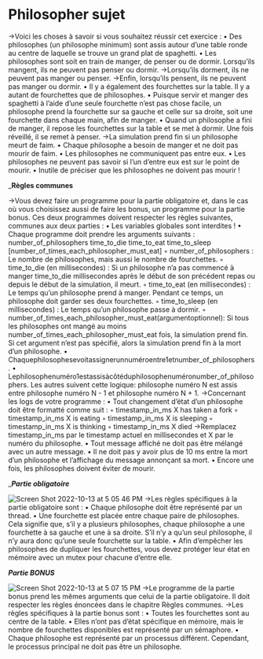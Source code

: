 # Philosopher sujet

->Voici les choses à savoir si vous souhaitez réussir cet exercice :
	• Des philosophes (un philosophe minimum) sont assis autour d’une table
 	ronde au centre de laquelle se trouve un grand plat de spaghetti.
	• Les philosophes sont soit en train de manger, de penser ou de dormir.
 	Lorsqu’ils mangent, ils ne peuvent pas penser ou dormir.
->Lorsqu’ils dorment, ils ne peuvent pas manger ou penser.
->Enfin, lorsqu’ils pensent, ils ne peuvent pas manger ou dormir.
	• Il y a également des fourchettes sur la table. Il y a autant de fourchettes que
		de philosophes.
	• Puisque servir et manger des spaghetti à l’aide d’une seule fourchette n’est pas
		chose facile, un philosophe prend la fourchette sur sa gauche et celle sur sa droite,
		soit une fourchette dans chaque main, afin de manger.
	• Quand un philosophe a fini de manger, il repose les fourchettes sur la table et se met à
		dormir. Une fois réveillé, il se remet à penser. 
->La simulation prend fin si un philosophe meurt de faim.
 	• Chaque philosophe a besoin de manger et ne doit pas mourir de faim.
 	• Les philosophes ne communiquent pas entre eux.
 	• Les philosophes ne peuvent pas savoir si l’un d’entre eux est sur le point de mourir.
 	• Inutile de préciser que les philosophes ne doivent pas mourir !
 
_____Règles communes____

->Vous devez faire un programme pour la partie obligatoire et, dans le cas où vous choisissez aussi
de faire les bonus, un programme pour la partie bonus. Ces deux programmes doivent respecter les
règles suivantes, communes aux deux parties :
	• Les variables globales sont interdites !
	• Chaque programme doit prendre les arguments suivants : number_of_philosophers time_to_die time_to_eat
		time_to_sleep [number_of_times_each_philosopher_must_eat]
		◦ number_of_philosophers : Le nombre de philosophes, mais aussi le nombre de fourchettes.
		◦ time_to_die (en millisecondes) : Si un philosophe n’a pas commencé à manger time_to_die millisecondes
			après le début de son précédent repas ou depuis le début de la simulation, il meurt.
		◦ time_to_eat (en millisecondes) : Le temps qu’un philosophe prend à manger. Pendant ce temps, un
			philosophe doit garder ses deux fourchettes.
		◦ time_to_sleep (en millisecondes) : Le temps qu’un philosophe passe à dormir.
		◦ number_of_times_each_philosopher_must_eat(argumentoptionnel): Si tous les philosophes ont mangé au moins
			number_of_times_each_philosopher_must_eat fois, la simulation prend fin. Si cet argument n’est pas spécifié,
			alors la simulation prend fin à la mort d’un philosophe.
	• Chaquephilosophesevoitassignerunnuméroentre1etnumber_of_philosophers.
	• Lephilosophenuméro1estassisàcôtéduphilosophenuméronumber_of_philosophers. Les autres suivent cette logique:
		philosophe numéro N est assis entre philosophe numéro N - 1 et philosophe numéro N + 1.
->Concernant les logs de votre programme :
	• Tout changement d’état d’un philosophe doit être formatté comme suit :
		◦ timestamp_in_ms X has taken a fork ◦ timestamp_in_ms X is eating
		◦ timestamp_in_ms X is sleeping
		◦ timestamp_in_ms X is thinking
		◦ timestamp_in_ms X died
->Remplacez timestamp_in_ms par le timestamp actuel en millisecondes et X par le numéro du philosophe.
	• Tout message affiché ne doit pas être mélangé avec un autre message.
	• Il ne doit pas y avoir plus de 10 ms entre la mort d’un philosophe et l’affichage du message annonçant sa mort.
	• Encore une fois, les philosophes doivent éviter de mourir.

________Partie obligatoire_______

![Screen Shot 2022-10-13 at 5 05 46 PM](https://user-images.githubusercontent.com/90134090/195634642-4a76515b-5bbf-4d63-9e48-b3468d1f325c.png)
->Les règles spécifiques à la partie obligatoire sont :
	• Chaque philosophe doit être représenté par un thread.
	• Une fourchette est placée entre chaque paire de philosophes. Cela signifie que,
		s’il y a plusieurs philosophes, chaque philosophe a une fourchette à sa gauche et une
		à sa droite. S’il n’y a qu’un seul philosophe, il n’y aura donc qu’une seule fourchette sur la table.
	• Afin d’empêcher les philosophes de dupliquer les fourchettes, vous devez protéger leur
		état en mémoire avec un mutex pour chacune d’entre elle.

_________Partie BONUS_________

![Screen Shot 2022-10-13 at 5 07 15 PM](https://user-images.githubusercontent.com/90134090/195634984-1e90dcf3-0769-4a40-b5f7-35576dbe98f7.png)
->Le programme de la partie bonus prend les mêmes arguments que celui de la partie obligatoire.
	Il doit respecter les règles énoncées dans le chapitre Règles communes.
->Les règles spécifiques à la partie bonus sont :
	• Toutes les fourchettes sont au centre de la table.
	• Elles n’ont pas d’état spécifique en mémoire, mais le nombre de fourchettes disponibles
		est représenté par un sémaphore.
	• Chaque philosophe est représenté par un processus différent. Cependant, le processus principal
		ne doit pas être un philosophe.
